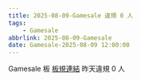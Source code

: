 ```yaml
---
title: 2025-08-09-Gamesale 違規 0 人
tags:
    - Gamesale
abbrlink: 2025-08-09-Gamesale
date: Gamesale-2025-08-09 12:00:00
---
```

Gamesale 板 [板規連結](https://www.ptt.cc/bbs/Gossiping/M.1637425085.A.07D.html)
昨天違規 0 人

